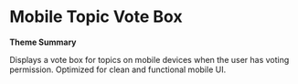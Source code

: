 # Mobile Topic Vote Box

**Theme Summary**

Displays a vote box for topics on mobile devices when the user has voting permission. Optimized for clean and functional mobile UI.
